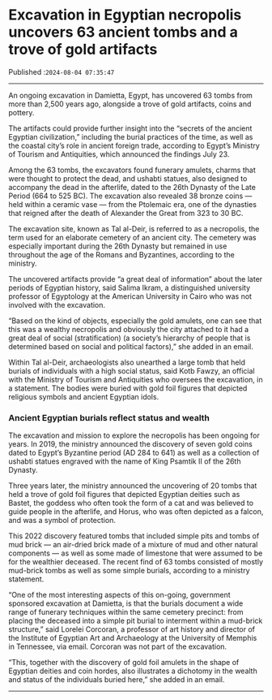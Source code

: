 # Excavation in Egyptian necropolis uncovers 63 ancient tombs and a trove of gold artifacts

Published :`2024-08-04 07:35:47`

---

An ongoing excavation in Damietta, Egypt, has uncovered 63 tombs from more than 2,500 years ago, alongside a trove of gold artifacts, coins and pottery.

The artifacts could provide further insight into the “secrets of the ancient Egyptian civilization,” including the burial practices of the time, as well as the coastal city’s role in ancient foreign trade, according to Egypt’s Ministry of Tourism and Antiquities, which announced the findings July 23.

Among the 63 tombs, the excavators found funerary amulets, charms that were thought to protect the dead, and ushabti statues, also designed to accompany the dead in the afterlife, dated to the 26th Dynasty of the Late Period (664 to 525 BC). The excavation also revealed 38 bronze coins — held within a ceramic vase — from the Ptolemaic era, one of the dynasties that reigned after the death of Alexander the Great from 323 to 30 BC.

The excavation site, known as Tal al-Deir, is referred to as a necropolis, the term used for an elaborate cemetery of an ancient city. The cemetery was especially important during the 26th Dynasty but remained in use throughout the age of the Romans and Byzantines, according to the ministry.

The uncovered artifacts provide “a great deal of information” about the later periods of Egyptian history, said Salima Ikram, a distinguished university professor of Egyptology at the American University in Cairo who was not involved with the excavation.

“Based on the kind of objects, especially the gold amulets, one can see that this was a wealthy necropolis and obviously the city attached to it had a great deal of social (stratification) (a society’s hierarchy of people that is determined based on social and political factors),” she added in an email.

Within Tal al-Deir, archaeologists also unearthed a large tomb that held burials of individuals with a high social status, said Kotb Fawzy, an official with the Ministry of Tourism and Antiquities who oversees the excavation, in a statement. The bodies were buried with gold foil figures that depicted religious symbols and ancient Egyptian idols.

### Ancient Egyptian burials reflect status and wealth

The excavation and mission to explore the necropolis has been ongoing for years. In 2019, the ministry announced the discovery of seven gold coins dated to Egypt’s Byzantine period (AD 284 to 641) as well as a collection of ushabti statues engraved with the name of King Psamtik II of the 26th Dynasty.

Three years later, the ministry announced the uncovering of 20 tombs that held a trove of gold foil figures that depicted Egyptian deities such as Bastet, the goddess who often took the form of a cat and was believed to guide people in the afterlife, and Horus, who was often depicted as a falcon, and was a symbol of protection.

This 2022 discovery featured tombs that included simple pits and tombs of mud brick — an air-dried brick made of a mixture of mud and other natural components — as well as some made of limestone that were assumed to be for the wealthier deceased. The recent find of 63 tombs consisted of mostly mud-brick tombs as well as some simple burials, according to a ministry statement.

“One of the most interesting aspects of this on-going, government sponsored excavation at Damietta, is that the burials document a wide range of funerary techniques within the same cemetery precinct: from placing the deceased into a simple pit burial to interment within a mud-brick structure,” said Lorelei Corcoran, a professor of art history and director of the Institute of Egyptian Art and Archaeology at the University of Memphis in Tennessee, via email. Corcoran was not part of the excavation.

“This, together with the discovery of gold foil amulets in the shape of Egyptian deities and coin hordes, also illustrates a dichotomy in the wealth and status of the individuals buried here,” she added in an email.

---

